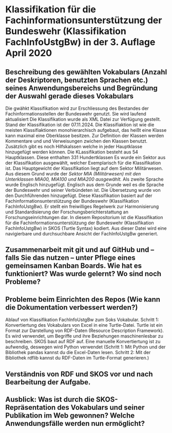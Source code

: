 # Klassifikation für die Fachinformationsunterstützung der Bundeswehr (Klassifikation FachInfoUstgBw) in der 3. Auflage April 2020
## Beschreibung des gewählten Vokabulars (Anzahl der Deskriptoren, benutzten Sprachen etc.) seines Anwendungsbereichs und Begründung der Auswahl gerade dieses Vokabulars
Die gwähkt Klassifikation wird zur Erschliessung des Bestandes der Fachinformationsstellen der Bundeswehr genutzt. Sie wird laufend aktualisiert
Die Klassifikation wurde als XML Datei zur Verfügung gestellt. Stand der Klassifikation ist der 07.11.2024. Die Klassifiaktion ist wie die meisten Klassifiaktionen monohierarchisch aufgebaut, das heißt eine Klasse kann maximal eine Oberklasse besitzen. Zur Definition der Klassen werden Kommentare und und Verweisungen zwichen den Klassen benutzt. Zusätzlich gibt es noch Hilfskalssen welche in jeder Hauptklasse hinzugefügt werden können.
Die KLassifikation besteht aus 54 Hauptklassen. Diese enthalten 331 Hundertklassen
Es wurde ein Sektor aus der Klassifikation ausgewählt, welcher Exemplarisch für die Klassifikation ist. Das Hauptgewicht der Klassifikation liegt auf dem Sektor Militärwesen. Aus diesem Grund wurde der *Sektor MIA (Militärwesen) mit den Unterklassen MIA00, MIA100 und MIA200 ausgewählt.* 
Als zweite Sprache wurde Englisch hinzugefügt. Englisch aus dem Grunde weil es die Sprache der Bundeswehr und seiner Verbündeten ist. Die Übersetzung wurde von den Durchführenden hinzugefügt.
Diese Klassifikation basiert auf der Fachinformationsunterstützung der Bundeswehr (Klassifikation FachInfoUstgBw). Er stellt ein freiwilliges Regelwerk zur Harmonisierung und Standardisierung der Forschungsberichterstattung an Forschungseinrichtungen dar. In diesem Repositorium ist die Klassifikation für die Fachinformationsunterstützung der Bundeswehr (Klassifikation FachInfoUstgBw) in SKOS (Turtle Syntax) kodiert. Aus dieser Datei wird eine navigierbare und durchsuchbare Ansicht der FachInfoUstgBw generiert.
## Zusammenarbeit mit git und auf GitHub und – falls Sie das nutzen – unter Pflege eines gemeinsamen Kanban Boards. Wie hat es funktioniert? Was wurde gelernt? Wo sind noch Probleme?
## Probleme beim Einrichten des Repos (Wie kann die Dokumentation verbessert werden?)
Ablauf von Klassifikation FachInfoUstgBw zum Soks Vokabular.
Schritt 1: Konvertiertung des Vokabulars von Excel in eine Turtle-Datei. Turtle ist ein Format zur Darstellung von RDF-Daten (Resource Description Framework). Es wird verwendet, um Begriffe und ihre Beziehungen maschinenlesbar zu beschreiben. SKOS baut auf RDF auf.
Eine manuelle Konvertiertung ist zu aufwendig, deswegen wird Python verwendet (Schritt 1:  Mit Python und der Bibliothek pandas kannst du die Excel-Daten lesen. Schritt 2: Mit der Bibliothek rdflib kannst du RDF-Daten im Turtle-Format generieren.)
## Verständnis von RDF und SKOS vor und nach Bearbeitung der Aufgabe.
## Ausblick: Was ist durch die SKOS-Repräsentation des Vokabulars und seiner Publikation im Web gewonnen? Welche Anwendungsfälle werden nun ermöglicht?

